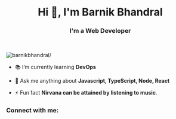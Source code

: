 <h1 align="center">Hi 👋, I'm Barnik Bhandral</h1>
<h3 align="center">I'm a <b>Web Developer</b> </h3>
<br/>
<p align="left"><img src="https://komarev.com/ghpvc/?username=barnikbhandral&label=Visitor+Number&style=for-the-badge" alt=barnikbhandral/></p>

- 📚️ I’m currently learning **DevOps**

- 💬 Ask me anything about **Javascript, TypeScript, Node, React**

- ⚡ Fun fact **Nirvana can be attained by listening to music**.

<h3 align="left">Connect with me:</h3>
<br/>
